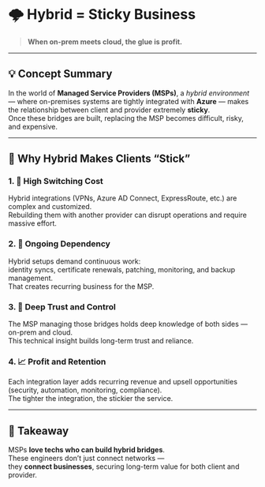 # 🌩️ Hybrid = Sticky Business

> **When on-prem meets cloud, the glue is profit.**

---

## 💡 Concept Summary
In the world of **Managed Service Providers (MSPs)**, a *hybrid environment* — where on-premises systems are tightly integrated with **Azure** — makes the relationship between client and provider extremely **sticky**.  
Once these bridges are built, replacing the MSP becomes difficult, risky, and expensive.

---

## 🔧 Why Hybrid Makes Clients “Stick”

### 1. 🧩 High Switching Cost  
Hybrid integrations (VPNs, Azure AD Connect, ExpressRoute, etc.) are complex and customized.  
Rebuilding them with another provider can disrupt operations and require massive effort.

### 2. 🔁 Ongoing Dependency  
Hybrid setups demand continuous work:  
identity syncs, certificate renewals, patching, monitoring, and backup management.  
That creates recurring business for the MSP.

### 3. 🤝 Deep Trust and Control  
The MSP managing those bridges holds deep knowledge of both sides — on-prem and cloud.  
This technical insight builds long-term trust and reliance.

### 4. 📈 Profit and Retention  
Each integration layer adds recurring revenue and upsell opportunities  
(security, automation, monitoring, compliance).  
The tighter the integration, the stickier the service.

---

## 🚀 Takeaway
MSPs **love techs who can build hybrid bridges**.  
These engineers don’t just connect networks —  
they **connect businesses**, securing long-term value for both client and provider.

